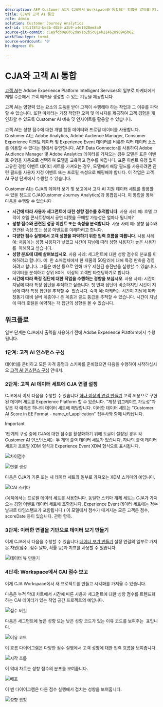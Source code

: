 ```yaml
---
description: AEP Customer AI가 CJA에서 Workspace와 통합되는 방법을 알아봅니다.
title: CJA와 고객 AI 통합
role: Admin
solution: Customer Journey Analytics
exl-id: 5411f843-be3b-4059-a3b9-a4e1928ee8a9
source-git-commit: c1e9fdb0e6d62da91b2b5c81eb21462890945b62
workflow-type: tm+mt
source-wordcount: '0'
ht-degree: 0%

---
```


# CJA와 고객 AI 통합

[고객 AI](https://experienceleague.adobe.com/docs/experience-platform/intelligent-services/customer-ai/overview.html?lang=en)는 Adobe Experience Platform Intelligent Services의 일부로 마케터에게 개별 수준에서 고객 예측을 생성할 수 있는 기능을 제공합니다.

고객 AI는 영향력 있는 요소의 도움을 받아 고객이 수행해야 하는 작업과 그 이유를 파악할 수 있습니다. 또한 마케터는 가장 적합한 오퍼 및 메시지를 제공하여 고객 경험을 개인화할 수 있도록 Customer AI 예측 및 인사이트를 활용할 수 있습니다.

고객 AI는 성향 점수에 대한 개별 행동 데이터와 프로필 데이터를 사용합니다. Customer AI는 Adobe Analytics, Adobe Audience Manager, Consumer Experience 이벤트 데이터 및 Experience Event 데이터를 비롯한 여러 데이터 소스를 이용할 수 있다는 점에서 유연합니다. AEP Data Connector를 사용하여 Adobe Audience Manager 및 Adobe Analytics 데이터를 가져오는 경우 모델은 표준 이벤트 유형을 자동으로 선택하여 모델을 교육하고 점수를 매깁니다. 표준 이벤트 유형 없이 고유한 경험 이벤트 데이터 세트를 가져오는 경우, 모델에서 해당 필드를 사용하려면 관련 필드를 사용자 지정 이벤트 또는 프로필 속성으로 매핑해야 합니다. 이 작업은 고객 AI 구성 단계에서 수행할 수 있습니다. &#x200B;

Customer AI는 CJA의 데이터 보기 및 보고에서 고객 AI 지원 데이터 세트를 활용할 수 있을 정도로 CJA(Customer Journey Analytics)과 통합됩니다. 이 통합을 통해 다음을 수행할 수 있습니다

* **시간에 따라 사용자 세그먼트에 대한 성향 점수를 추적합니다**. 사용 사례 예: 호텔 고객이 호텔 콘서트장에서 공연 티켓을 구매할 가능성은 얼마나 됩니까?
* **성향 점수와 관련된 성공 이벤트 또는 속성을 분석합니다**. &#x200B;사용 사례 예: 성향 점수와 연관된 속성 또는 성공 이벤트를 이해하려고 합니다.
* **다양한 점수 실행에서 고객 성향을 파악하기 위한 입력 흐름을 따릅니다**. 사용 사례 예: 처음에는 성향 사용자가 낮았고 시간이 지남에 따라 성향 사용자가 높은 사용자를 &#x200B; 이해하고 싶습니다.
* **성향 분포에 대해 살펴보십시오**. 사용 사례: 세그먼트에 대한 성향 점수의 분포를 이해하려고 합니다. &#x200B;예: 한 소매업체에서 한 제품의 50달러에 대해 특정 판촉을 경영하려고 합니다.  그들은 예산 등으로 인해 매우 제한된 승진만을 실행할 수 있습니다. 데이터를 분석하고 상위 80% &#x200B; 이상의 고객만 타겟팅하기로 합니다.
* **시간에 따라 특정 집단에 대한 작업을 수행하는 경향을 보십시오**. 사용 사례: 시간이 지남에 따라 특정 집단을 추적하고 싶습니다. 첫 번째 집단이 비슷하지만 시간이 지남에 따라 특정 집단을 추적할 수 &#x200B; 있습니다. 숙박 예: 마케터는 시간이 지남에 따라 청동기 대비 실버 계층이나 은 계층과 골드 등급을 추적할 수 있습니다. 시간이 지남에 따라 호텔을 예약하는 각 집단의 성향을 볼 수 있습니다. &#x200B;

## 워크플로

일부 단계는 CJA에서 출력을 사용하기 전에 Adobe Experience Platform에서 수행됩니다.

### 1단계: 고객 AI 인스턴스 구성

데이터를 준비하고 모든 자격 증명과 스키마를 준비했으면 다음을 수행하여 시작하십시오 [고객 AI 인스턴스 구성](https://experienceleague.adobe.com/docs/experience-platform/intelligent-services/customer-ai/user-guide/configure.html?lang=en) 안내서.

### 2단계: 고객 AI 데이터 세트에 CJA 연결 설정

CJA에서 이제 다음을 수행할 수 있습니다 [하나 이상의 연결 만들기](/help/connections/create-connection.md) 고객 AI용으로 구현된 데이터 세트를 Experience Platform 할 수 있습니다. &quot;계정 업그레이드 가능성&quot;과 같은 각 예측은 하나의 데이터 세트에 해당합니다. 이러한 데이터 세트는 &quot;Customer AI Score in EE Format - name_of_application&quot; 접두사와 함께 나타납니다.

>[!IMPORTANT]
>
>1단계의 구성 중에 CJA에 대한 점수를 활성화하기 위해 토글이 설정된 경우 각 Customer AI 인스턴스에는 두 개의 출력 데이터 세트가 있습니다. 하나의 출력 데이터 세트가 프로필 XDM 형식과 Experience Event XDM 형식으로 표시됩니다.

![차이점수](assets/cai-scores.png)

![연결 생성](assets/create-conn.png)

다음은 CJA가 기존 또는 새 데이터 세트의 일부로 가져오는 XDM 스키마의 예입니다.

![CAI 스키마](assets/cai-schema.png)

(예제에서는 프로필 데이터 세트를 사용합니다. 동일한 스키마 개체 세트는 CJA가 가져오는 경험 이벤트 데이터 세트에 포함됩니다. Experience Event 데이터 세트에는 점수 날짜로 타임스탬프가 포함됩니다.) 이 모델에서 점수가 매겨지는 모든 고객은 점수, scoreDate 등이 있습니다. 관련 항목.

### 3단계: 이러한 연결을 기반으로 데이터 보기 만들기

이제 CJA에서 다음을 수행할 수 있습니다 [데이터 보기 만들기](/help/data-views/create-dataview.md) 설정 연결의 일부로 가져온 차원(점수, 점수 날짜, 확률 등)과 지표를 사용할 수 있습니다.

![데이터 뷰 만들기](assets/create-dataview.png)

### 4단계: Workspace에서 CAI 점수 보고

이제 CJA Workspace에서 새 프로젝트를 만들고 시각화를 가져올 수 있습니다.

다음은 누적 막대 차트에서 시간에 따른 사용자 세그먼트에 대한 성향 점수를 트렌드화하는 CAI 데이터가 있는 작업 공간 프로젝트&#x200B;의 예입니다.

![점수 버킷](assets/workspace-scores.png)

다음은 세그먼트에 높은 성향 또는 낮은 성향 코드가 있는 이유 코드를 보여주는 &#x200B; 표입니다.

![이유 코드](assets/reason-codes.png)

이 흐름 다이어그램은 다양한 점수 실행에서 고객 성향&#x200B;에 대한 입력 흐름을 보여줍니다.

![시작 흐름](assets/flow.png)

이 막대 차트는 성향 점수의 분포를 보여줍니다&#x200B;.

![배포](assets/distribution.png)

이 벤 다이어그램은 다른 점수 실행에서 겹치는 성향을 보여줍니다.

![성향 겹침](assets/venn.png)
